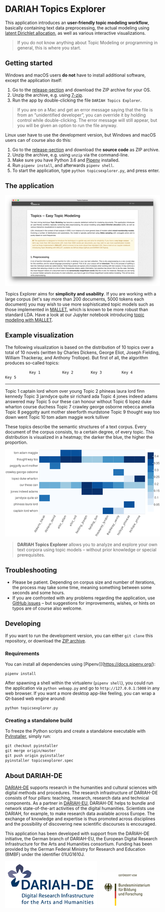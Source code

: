# DARIAH Topics Explorer
This application introduces an **user-friendly topic modeling workflow**, basically containing text data preprocessing, the actual modeling using [latent Dirichlet allocation](http://www.jmlr.org/papers/volume3/blei03a/blei03a.pdf), as well as various interactive visualizations.

> If you do not know anything about Topic Modeling or programming in general, this is where you start.

## Getting started
Windows and macOS users **do not** have to install additional software, except the application itself:

1. Go to the [release-section](https://github.com/DARIAH-DE/TopicsExplorer/releases) and download the ZIP archive for your OS.
2. Unzip the archive, e.g. using [7-zip](http://www.7-zip.org/).
3. Run the app by double-clicking the file `DARIAH Topics Explorer`.

> If you are on a Mac and get an error message saying that the file is from an “unidentified developer”, you can override it by holding control while double-clicking. The error message will still appear, but you will be given an option to run the file anyway.

Linux user have to use the development version, but Windows and macOS users can of course also do this:

1. Go to the [release-section](https://github.com/DARIAH-DE/TopicsExplorer/releases) and download the **source code** as ZIP archive.
2. Unzip the archive, e.g. using `unzip` via the command-line.
3. Make sure you have Python 3.6 and [Pipenv](https://docs.pipenv.org/) installed.
4. Run `pipenv install`, and afterwards `pipenv shell`.
5. To start the application, type `python topicsexplorer.py`, and press enter.

## The application
![Demonstrator Screenshot](docs/images/screenshot.png)

Topics Explorer aims for **simplicity and usability**. If you are working with a large corpus (let's say more than 200 documents, 5000 tokens each document) you may wish to use more sophisticated topic models such as those implemented in [MALLET](http://mallet.cs.umass.edu/topics.php), which is known to be more robust than standard LDA. Have a look at our Jupyter notebook introducing [topic modeling with MALLET](https://github.com/DARIAH-DE/Topics/blob/master/IntroducingMallet.ipynb).

## Example visualization
The following visualization is based on the distribution of 10 topics over a total of 10 novels (written by Charles Dickens, George Eliot, Joseph Fielding, William Thackeray, and Anthony Trollope). But first of all, the algorithm produces so-called topics:

               Key 1          Key 2        Key 3         Key 4            Key 5
-------------- -------------- ------------ ------------- ---------------- ----------------
Topic 1        captain        lord         whom          over             young
Topic 2        phineas        laura        lord          finn             kennedy
Topic 3        jarndyce       quite        sir           richard          ada
Topic 4        jones          indeed       adams         answered         may
Topic 5        our            these        can           honour           without
Topic 6        lopez          duke         wharton       course           duchess
Topic 7        crawley        george       osborne       rebecca          amelia
Topic 8        peggotty       aunt         mother        steerforth       murdstone
Topic 9        thought        way          too           down             went
Topic 10       tom            adam         maggie        work             tulliver


These topics describe the semantic structures of a text corpus. Every document of the corpus consists, to a certain degree, of every topic. This distribution is visualized in a heatmap; the darker the blue, the higher the proportion.

![Heatmap](docs/images/heatmap.png)

> **DARIAH Topics Explorer** allows you to analyze and explore your own text corpora using topic models – without prior knowledge or special prerequisites.

## Troubleshooting
* Please be patient. Depending on corpus size and number of iterations, the process may take some time, meaning something between some seconds and some hours.
* If you are confronted with any problems regarding the application, use [GitHub issues](https://github.com/DARIAH-DE/TopicsExplorer/issues) – but suggestions for improvements, wishes, or hints on typos are of course also welcome.

## Developing
If you want to run the development version, you can either `git clone` this repository, or download the [ZIP archive](https://github.com/DARIAH-DE/TopicsExplorer/archive/master.zip).

### Requirements
You can install all dependencies using [Pipenv]](https://docs.pipenv.org/):

```
pipenv install
```

After spawning a shell within the virtualenv (`pipenv shell`), you could run the application via `python webapp.py` and go to `http://127.0.0.1:5000` in any web browser. If you want a more desktop app-like feeling, you can wrap a Qt-based web engine around:

```
python topicsexplorer.py
```

### Creating a standalone build
To freeze the Python scripts and create a standalone executable with [PyInstaller](http://www.pyinstaller.org/), simply run:

```
git checkout pyinstaller
git merge origin/master
git push origin pyinstaller
pyinstaller topicsexplorer.spec
```

## About DARIAH-DE
[DARIAH-DE](https://de.dariah.eu) supports research in the humanities and cultural sciences with digital methods and procedures. The research infrastructure of DARIAH-DE consists of four pillars: teaching, research, research data and technical components. As a partner in [DARIAH-EU](http://dariah.eu/), DARIAH-DE helps to bundle and network state-of-the-art activities of the digital humanities. Scientists use DARIAH, for example, to make research data available across Europe. The exchange of knowledge and expertise is thus promoted across disciplines and the possibility of discovering new scientific discourses is encouraged.

This application has been developed with support from the DARIAH-DE initiative, the German branch of DARIAH-EU, the European Digital Research Infrastructure for the Arts and Humanities consortium. Funding has been provided by the German Federal Ministry for Research and Education (BMBF) under the identifier 01UG1610J.

![DARIAH-DE](https://raw.githubusercontent.com/DARIAH-DE/Topics/testing/docs/images/dariah-de_logo.png)
![BMBF](https://raw.githubusercontent.com/DARIAH-DE/Topics/testing/docs/images/bmbf_logo.png)
